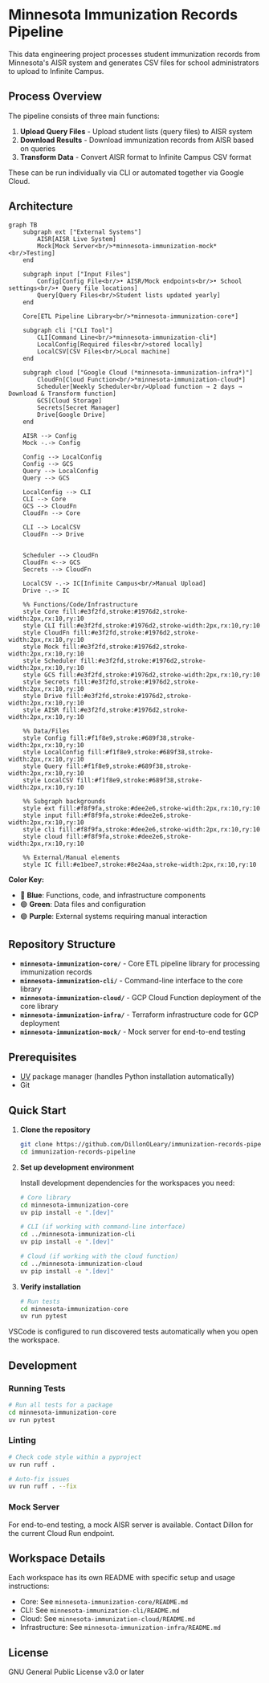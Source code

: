 # Minnesota Immunization Records Pipeline

This data engineering project processes student immunization records from Minnesota's AISR system and generates CSV files for school administrators to upload to Infinite Campus.

## Process Overview

The pipeline consists of three main functions:

1. **Upload Query Files** - Upload student lists (query files) to AISR system
2. **Download Results** - Download immunization records from AISR based on queries
3. **Transform Data** - Convert AISR format to Infinite Campus CSV format

These can be run individually via CLI or automated together via Google Cloud.

## Architecture

```mermaid
graph TB
    subgraph ext ["External Systems"]
        AISR[AISR Live System]
        Mock[Mock Server<br/>*minnesota-immunization-mock*<br/>Testing]
    end
    
    subgraph input ["Input Files"]
        Config[Config File<br/>• AISR/Mock endpoints<br/>• School settings<br/>• Query file locations]
        Query[Query Files<br/>Student lists updated yearly]
    end
    
    Core[ETL Pipeline Library<br/>*minnesota-immunization-core*]
    
    subgraph cli ["CLI Tool"]
        CLI[Command Line<br/>*minnesota-immunization-cli*]
        LocalConfig[Required files<br/>stored locally]
        LocalCSV[CSV Files<br/>Local machine]
    end
    
    subgraph cloud ["Google Cloud (*minnesota-immunization-infra*)"]
        CloudFn[Cloud Function<br/>*minnesota-immunization-cloud*]
        Scheduler[Weekly Scheduler<br/>Upload function → 2 days → Download & Transform function]
        GCS[Cloud Storage]
        Secrets[Secret Manager]
        Drive[Google Drive]
    end
    
    AISR --> Config
    Mock -.-> Config
    
    Config --> LocalConfig
    Config --> GCS
    Query --> LocalConfig
    Query --> GCS
    
    LocalConfig --> CLI
    CLI --> Core
    GCS --> CloudFn
    CloudFn --> Core
    
    CLI --> LocalCSV
    CloudFn --> Drive
    
    
    Scheduler --> CloudFn
    CloudFn <--> GCS
    Secrets --> CloudFn
    
    LocalCSV -.-> IC[Infinite Campus<br/>Manual Upload]
    Drive -.-> IC
    
    %% Functions/Code/Infrastructure
    style Core fill:#e3f2fd,stroke:#1976d2,stroke-width:2px,rx:10,ry:10
    style CLI fill:#e3f2fd,stroke:#1976d2,stroke-width:2px,rx:10,ry:10
    style CloudFn fill:#e3f2fd,stroke:#1976d2,stroke-width:2px,rx:10,ry:10
    style Mock fill:#e3f2fd,stroke:#1976d2,stroke-width:2px,rx:10,ry:10
    style Scheduler fill:#e3f2fd,stroke:#1976d2,stroke-width:2px,rx:10,ry:10
    style GCS fill:#e3f2fd,stroke:#1976d2,stroke-width:2px,rx:10,ry:10
    style Secrets fill:#e3f2fd,stroke:#1976d2,stroke-width:2px,rx:10,ry:10
    style Drive fill:#e3f2fd,stroke:#1976d2,stroke-width:2px,rx:10,ry:10
    style AISR fill:#e3f2fd,stroke:#1976d2,stroke-width:2px,rx:10,ry:10
    
    %% Data/Files
    style Config fill:#f1f8e9,stroke:#689f38,stroke-width:2px,rx:10,ry:10
    style LocalConfig fill:#f1f8e9,stroke:#689f38,stroke-width:2px,rx:10,ry:10
    style Query fill:#f1f8e9,stroke:#689f38,stroke-width:2px,rx:10,ry:10
    style LocalCSV fill:#f1f8e9,stroke:#689f38,stroke-width:2px,rx:10,ry:10
    
    %% Subgraph backgrounds
    style ext fill:#f8f9fa,stroke:#dee2e6,stroke-width:2px,rx:10,ry:10
    style input fill:#f8f9fa,stroke:#dee2e6,stroke-width:2px,rx:10,ry:10
    style cli fill:#f8f9fa,stroke:#dee2e6,stroke-width:2px,rx:10,ry:10
    style cloud fill:#f8f9fa,stroke:#dee2e6,stroke-width:2px,rx:10,ry:10
    
    %% External/Manual elements
    style IC fill:#e1bee7,stroke:#8e24aa,stroke-width:2px,rx:10,ry:10
```

**Color Key:**
- 🔵 **Blue**: Functions, code, and infrastructure components
- 🟢 **Green**: Data files and configuration
- 🟣 **Purple**: External systems requiring manual interaction

## Repository Structure

- **`minnesota-immunization-core/`** - Core ETL pipeline library for processing immunization records
- **`minnesota-immunization-cli/`** - Command-line interface to the core library
- **`minnesota-immunization-cloud/`** - GCP Cloud Function deployment of the core library
- **`minnesota-immunization-infra/`** - Terraform infrastructure code for GCP deployment
- **`minnesota-immunization-mock/`** - Mock server for end-to-end testing

## Prerequisites

- [UV](https://docs.astral.sh/uv/) package manager (handles Python installation automatically)
- Git

## Quick Start

1. **Clone the repository**
   ```bash
   git clone https://github.com/DillonOLeary/immunization-records-pipeline
   cd immunization-records-pipeline
   ```

2. **Set up development environment**
   
   Install development dependencies for the workspaces you need:
   ```bash
   # Core library
   cd minnesota-immunization-core
   uv pip install -e ".[dev]"
   
   # CLI (if working with command-line interface)
   cd ../minnesota-immunization-cli
   uv pip install -e ".[dev]"

   # Cloud (if working with the cloud function)
   cd ../minnesota-immunization-cloud
   uv pip install -e ".[dev]"
   ```

3. **Verify installation**
   ```bash
   # Run tests
   cd minnesota-immunization-core
   uv run pytest
   ```
VSCode is configured to run discovered tests automatically when you open the workspace.

## Development

### Running Tests
```bash
# Run all tests for a package
cd minnesota-immunization-core
uv run pytest
```

### Linting
```bash
# Check code style within a pyproject
uv run ruff .

# Auto-fix issues
uv run ruff . --fix
```

### Mock Server

For end-to-end testing, a mock AISR server is available. Contact Dillon for the current Cloud Run endpoint.

## Workspace Details

Each workspace has its own README with specific setup and usage instructions:
- Core: See `minnesota-immunization-core/README.md`
- CLI: See `minnesota-immunization-cli/README.md`
- Cloud: See `minnesota-immunization-cloud/README.md`
- Infrastructure: See `minnesota-immunization-infra/README.md`

## License

GNU General Public License v3.0 or later
